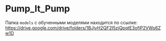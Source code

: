 # Pump_It_Pump

Папка `models` с обученными моделями находится по ссылке: https://drive.google.com/drive/folders/1BJjyH2QF2I5zjQpqtE3ofiP2VWs6Zw1D
